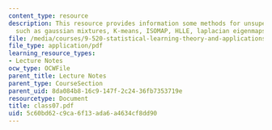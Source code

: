 ```yaml
---
content_type: resource
description: This resource provides information some methods for unsupervised learning
  such as gaussian mixtures, K-means, ISOMAP, HLLE, laplacian eigenmaps.
file: /media/courses/9-520-statistical-learning-theory-and-applications-spring-2006/5c60bd62c9ca6f13ada6a4634cf8dd90_class07.pdf
file_type: application/pdf
learning_resource_types:
- Lecture Notes
ocw_type: OCWFile
parent_title: Lecture Notes
parent_type: CourseSection
parent_uid: 8da084b8-16c9-147f-2c24-36fb7353719e
resourcetype: Document
title: class07.pdf
uid: 5c60bd62-c9ca-6f13-ada6-a4634cf8dd90
---
```

